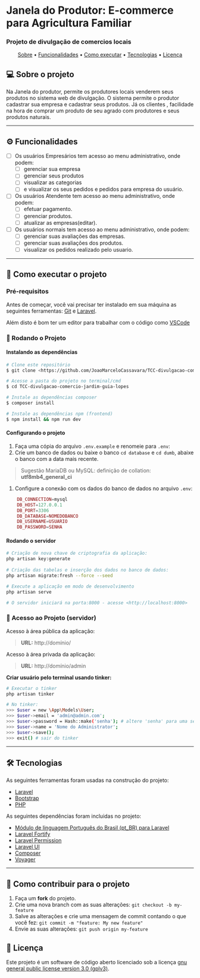 # Janela do Produtor: E-commerce para Agricultura Familiar
### Projeto de divulgação de comercios locais

<p align="center">
 <a href="#-sobre-o-projeto">Sobre</a> •
 <a href="#-funcionalidades">Funcionalidades</a> •
 <a href="#-como-executar-o-projeto">Como executar</a> • 
 <a href="#-tecnologias">Tecnologias</a> •  
 <a href="#user-content--licença">Licença</a>
</p>

## 💻 Sobre o projeto

Na Janela do produtor, permite os produtores locais venderem seus produtos no sistema web de divulgação. O sistema permite o produtor cadastrar sua empresa e cadastrar seus produtos. Já os clientes , facilidade na hora de comprar um produto de seu agrado com produtores e seus produtos naturais.

----

## ⚙️ Funcionalidades


- [ ] Os usuários Empresários tem acesso ao menu administrativo, onde podem:
  - [ ] gerenciar sua empresa
  - [ ] gerenciar seus produtos
  - [ ] visualizar as categorias 
  - [ ] e visualizar os seus pedidos e pedidos para empresa do usuário.
  
- [ ] Os usuários Atendente tem acesso ao menu administrativo, onde podem:
  - [ ] efetuar pagamento.
  - [ ] gerenciar produtos.
  - [ ] atualizar as empresas(editar).
  
- [ ] Os usuários normais tem acesso ao menu administrativo, onde podem:
  - [ ] gerenciar suas avaliações das empresas.
  - [ ] gerenciar suas avaliações dos produtos.
  - [ ] visualizar os pedidos realizado pelo usuario.

---
## 🚀 Como executar o projeto

### Pré-requisitos

Antes de começar, você vai precisar ter instalado em sua máquina as seguintes ferramentas: [Git](https://git-scm.com) e [Laravel](https://laravel.com/docs/8.x/installation).

Além disto é bom ter um editor para trabalhar com o código como [VSCode](https://code.visualstudio.com/)
### 🎲 Rodando o Projeto 

#### Instalando as dependências
```bash
# Clone este repositório
$ git clone <https://github.com/JoaoMarceloCassavara/TCC-divulgacao-comercio-jardim-guia-lopes.git>

# Acesse a pasta do projeto no terminal/cmd
$ cd TCC-divulgacao-comercio-jardim-guia-lopes

# Instale as dependências composer
$ composer install

# Instale as dependências npm (frontend)
$ npm install && npm run dev
```
#### Configurando o projeto
1. Faça uma cópia do arquivo `.env.example` e renomeie para `.env`:
2. Crie um banco de dados ou baixe o banco `cd database` e `cd dumb`, abaixe o banco com a data mais recente.
> Sugestão MariaDB ou MySQL: definição de collation: **utf8mb4_general_ci**

1. Configure a conexão com os dados do banco de dados no arquivo `.env`:
```php  
    DB_CONNECTION=mysql
    DB_HOST=127.0.0.1
    DB_PORT=3306
    DB_DATABASE=NOMEDOBANCO
    DB_USERNAME=USUARIO
    DB_PASSWORD=SENHA
```
#### Rodando o servidor
```bash    
# Criação de nova chave de criptografia da aplicação:
php artisan key:generate
    
# Criação das tabelas e inserção dos dados no banco de dados:
php artisan migrate:fresh --force --seed

# Execute a aplicação em modo de desenvolvimento
php artisan serve

# O servidor iniciará na porta:8000 - acesse <http://localhost:8000>
```

### 🎲 Acesso ao Projeto (servidor)
Acesso à área pública da aplicação:
> **URL:** http://domínio/

Acesso à área privada da aplicação:
> **URL:** http://domínio/admin <br/> 

**Criar usuário pelo terminal usando tinker:**
```bash
# Executar o tinker
php artisan tinker

# No tinker: 
>>> $user = new \App\Models\User;
>>> $user->email = 'admin@admin.com';
>>> $user->password = Hash::make('senha'); # altere 'senha' para uma senha forte
>>> $user->name = 'Nome do Administrator';
>>> $user->save();
>>> exit() # sair do tinker
```
---
## 🛠 Tecnologias

As seguintes ferramentas foram usadas na construção do projeto:

- [Laravel](https://laravel.com/docs)
- [Bootstrap](https://getbootstrap.com/)
- [PHP]()

As seguintes dependências foram incluidas no projeto:
- [Módulo de linguagem Português do Brasil (pt_BR) para Laravel](https://github.com/lucascudo/laravel-pt-BR-localization)
- [Laravel Fortify](https://github.com/laravel/fortify)
- [Laravel Permission](https://github.com/spatie/laravel-permission)
- [Laravel UI](https://github.com/laravel/ui)
- [Composer]()
- [Voyager]()
---
## 💪 Como contribuir para o projeto

1. Faça um **fork** do projeto.
2. Crie uma nova branch com as suas alterações: `git checkout -b my-feature`
3. Salve as alterações e crie uma mensagem de commit contando o que você fez: `git commit -m "feature: My new feature"`
4. Envie as suas alterações: `git push origin my-feature`

## 📝 Licença

Este projeto é um software de código aberto licenciado sob a licença [gnu general public license version 3.0 (gplv3)](./LICENSE).

